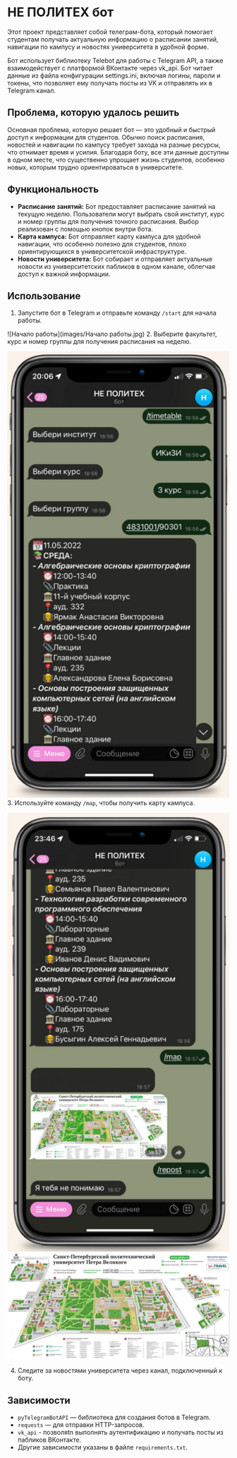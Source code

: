 # НЕ ПОЛИТЕХ бот

Этот проект представляет собой телеграм-бота, который помогает студентам получать актуальную информацию о расписании занятий, навигации по кампусу и новостях университета в удобной форме.

Бот использует библиотеку Telebot для работы с Telegram API, а также взаимодействует с платформой ВКонтакте через vk_api. Бот читает данные из файла конфигурации settings.ini, включая логины, пароли и токены, что позволяет ему получать посты из VK и отправлять их в Telegram канал.

## Проблема, которую удалось решить 

Основная проблема, которую решает бот — это удобный и быстрый доступ к информации для студентов. Обычно поиск расписания, новостей и навигации по кампусу требует захода на разные ресурсы, что отнимает время и усилия. Благодаря боту, все эти данные доступны в одном месте, что существенно упрощает жизнь студентов, особенно новых, которым трудно ориентироваться в университете.

## Функциональность

- **Расписание занятий:** Бот предоставляет расписание занятий на текущую неделю. Пользователи могут выбрать свой институт, курс и номер группы для получения точного расписания. Выбор реализован с помощью кнопок внутри бота. 
- **Карта кампуса:** Бот отправляет карту кампуса для удобной навигации, что особенно полезно для студентов, плохо ориентирующихся в университетской инфраструктуре.
- **Новости университета:** Бот собирает и отправляет актуальные новости из университетских пабликов в одном канале, облегчая доступ к важной информации.

## Использование

1. Запустите бот в Telegram и отправьте команду `/start` для начала работы.

![Начало работы](images/Начало работы.jpg)
2. Выберите факультет, курс и номер группы для получения расписания на неделю.

![Расписание](images/расписание.jpg)
3. Используйте команду `/map`, чтобы получить карту кампуса.

![Получить карту](images/карта.jpg)
![Карта кампуса](images/map.jpg)

4. Следите за новостями университета через канал, подключенный к боту.


## Зависимости

- `pyTelegramBotAPI` — библиотека для создания ботов в Telegram.
- `requests` — для отправки HTTP-запросов.
- `vk_api` - позволяtn выполнять аутентификацию и получать посты из пабликов ВКонтакте.
- Другие зависимости указаны в файле `requirements.txt`.
